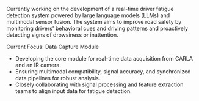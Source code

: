 Currently working on the development of a real-time driver fatigue detection system powered by large language models (LLMs) and multimodal sensor fusion. The system aims to improve road safety by monitoring drivers' behavioral cues and driving patterns and proactively detecting signs of drowsiness or inattention.

Current Focus: Data Capture Module

- Developing the core module for real-time data acquisition from CARLA and an IR camera.
- Ensuring multimodal compatibility, signal accuracy, and synchronized data pipelines for robust analysis.
- Closely collaborating with signal processing and feature extraction teams to align input data for fatigue detection.
